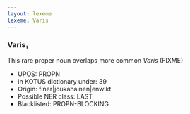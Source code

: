 ```yaml
---
layout: lexeme
lexeme: Varis
---
```


###  Varis₁

This rare proper noun overlaps more common *Varis* (FIXME)
* UPOS:  PROPN
* in KOTUS dictionary under:  39
* Origin:  finer|joukahainen|enwikt
* Possible NER class:  LAST
* Blacklisted:  PROPN-BLOCKING

